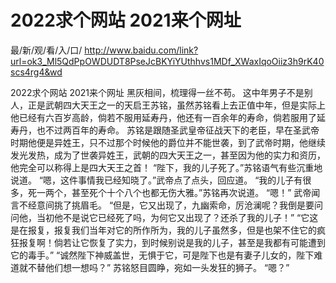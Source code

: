 # 2022求个网站 2021来个网址

最/新/观/看/入/口/ http://www.baidu.com/link?url=ok3_Ml5QdPpOWDUDT8PseJcBKYiYUthhvs1MDf_XWaxIqoOiiz3h9rK40scs4rg4&wd

2022求个网站 2021来个网址
黑灰相间，梳理得一丝不苟。
    这中年男子不是别人，正是武朝四大天王之一的天启王苏铭，虽然苏铭看上去正值中年，但是实际上他已经有六百岁高龄，倘若不服用延寿丹，他还有一百余年的寿命，倘若服用了延寿丹，也不过两百年的寿命。
    苏铭是跟随圣武皇帝征战天下的老臣，早在圣武帝时期他便是异姓王，只不过那个时候他的爵位并不能世袭，到了武帝时期，他继续发光发热，成为了世袭异姓王，武朝的四大天王之一，甚至因为他的实力和资历，他完全可以称得上是四大天王之首！
    “陛下，我的儿子死了。”苏铭语气有些沉重地说道。
    “嗯，这件事情我已经知晓了。”武帝点了点头，回应道。
    “我的儿子有很多，死一两个，甚至死个十个八个也都无伤大雅。”苏铭再次说道。
    “嗯！”
    武帝闻言不经意间挑了挑眉毛。
    “但是，它又出现了，九幽索命，厉沧澜呢？我倒是要问问他，当初他不是说它已经死了吗，为何它又出现了？还杀了我的儿子！”
    “它这是在报复，报复我们当年对它的所作所为，我的儿子虽然多，但是也架不住它的疯狂报复啊！倘若让它恢复了实力，到时候别说是我的儿子，甚至是我都有可能遭到它的毒手。”
    “诚然陛下神威盖世，无惧于它，可是陛下也是有妻子儿女的，陛下难道就不替他们想一想吗？”
    苏铭怒目圆睁，宛如一头发狂的狮子。
    “嗯？”

